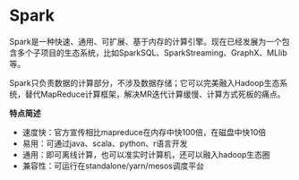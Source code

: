 # Spark

Spark是一种快速、通用、可扩展、基于内存的计算引擎。现在已经发展为一个包含多个子项目的生态系统，比如SparkSQL、SparkStreaming、GraphX、MLlib等。

Spark只负责数据的计算部分，不涉及数据存储；它可以完美融入Hadoop生态系统，替代MapReduce计算框架，解决MR迭代计算缓慢、计算方式死板的痛点。

__特点简述__

- 速度快：官方宣传相比mapreduce在内存中快100倍，在磁盘中快10倍
- 易用：可通过java、scala、python、r语言开发
- 通用：即可离线计算，也可以准实时计算机，还可以融入hadoop生态圈
- 兼容性：可运行在standalone/yarn/mesos调度平台

